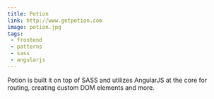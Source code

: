```yaml
---
title: Potion
link: http://www.getpotion.com
image: potion.jpg
tags:
 - frontend
 - patterns
 - sass
 - angularjs
---
```


Potion is built it on top of SASS and utilizes AngularJS at the core for routing, creating custom DOM elements and more.
